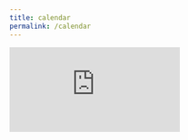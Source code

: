 ```yaml
---
title: calendar
permalink: /calendar
---
```

<div class="container">
    <div class="embed-responsive embed-responsive-16by9">
        <iframe class="embed-responsive-item" src="https://calendar.google.com/calendar/embed?height=700&wkst=1&bgcolor=%23ffffff&ctz=America%2FNew_York&showTitle=0&showNav=0&showPrint=0&showTabs=0&showCalendars=0&showTz=1&showDate=1&mode=MONTH&src=dGVhbUBwZWFjY2Uub3Jn&color=%23039BE5" style="border-width:0" frameborder="0" scrolling="no">
        </iframe>
    </div>
</div>
